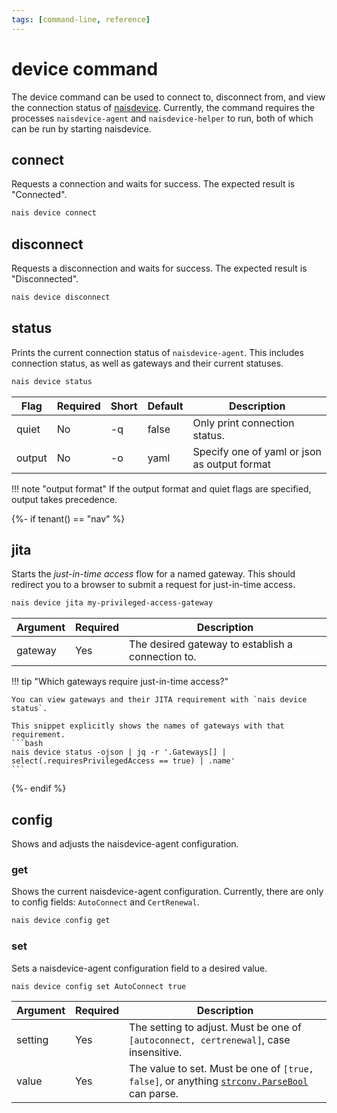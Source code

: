 ```yaml
---
tags: [command-line, reference]
---
```


# device command

The device command can be used to connect to, disconnect from, and view the connection status of [naisdevice](../../naisdevice/README.md).
Currently, the command requires the processes `naisdevice-agent` and `naisdevice-helper` to run, both of which can be run by starting naisdevice.

## connect

Requests a connection and waits for success.
The expected result is "Connected".

```bash
nais device connect
```

## disconnect

Requests a disconnection and waits for success.
The expected result is "Disconnected".

```bash
nais device disconnect
```

## status

Prints the current connection status of `naisdevice-agent`.
This includes connection status, as well as gateways and their current statuses.


```bash
nais device status
```

| Flag   | Required | Short | Default | Description                                  |
|--------|----------|-------|---------|----------------------------------------------|
| quiet  | No       | -q    | false   | Only print connection status.                |
| output | No       | -o    | yaml    | Specify one of yaml or json as output format |


!!! note "output format"
If the output format and quiet flags are specified, output takes precedence.

{%- if tenant() == "nav" %}
## jita

Starts the *just-in-time access* flow for a named gateway.
This should redirect you to a browser to submit a request for just-in-time access.

```bash
nais device jita my-privileged-access-gateway
```

| Argument | Required | Description                                       |
|----------|----------|---------------------------------------------------|
| gateway  | Yes      | The desired gateway to establish a connection to. |

!!! tip "Which gateways require just-in-time access?"

    You can view gateways and their JITA requirement with `nais device status`.

    This snippet explicitly shows the names of gateways with that requirement.
    ```bash
    nais device status -ojson | jq -r '.Gateways[] | select(.requiresPrivilegedAccess == true) | .name'
    ```

{%- endif %}

## config

Shows and adjusts the naisdevice-agent configuration.

### get

Shows the current naisdevice-agent configuration.
Currently, there are only to config fields: `AutoConnect` and `CertRenewal`.

```bash
nais device config get
```


### set

Sets a naisdevice-agent configuration field to a desired value.

```bash
nais device config set AutoConnect true
```

| Argument | Required | Description                                                                                                                          |
|----------|----------|--------------------------------------------------------------------------------------------------------------------------------------|
| setting  | Yes      | The setting to adjust. Must be one of `[autoconnect, certrenewal]`, case insensitive.                                                |
| value    | Yes      | The value to set. Must be one of `[true, false]`, or anything [`strconv.ParseBool`](https://pkg.go.dev/strconv#ParseBool) can parse. |
